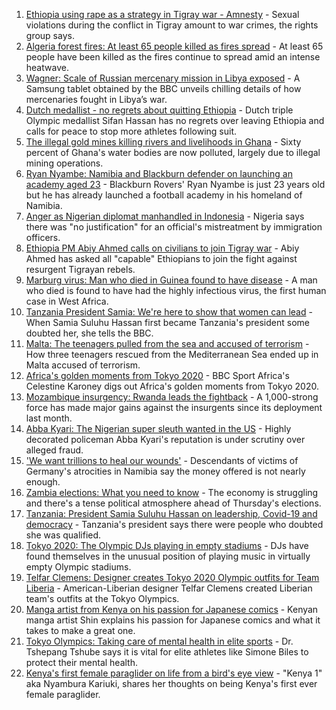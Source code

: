 1. [Ethiopia using rape as a strategy in Tigray war - Amnesty](https://www.bbc.co.uk/news/world-africa-58167818) - Sexual violations during the conflict in Tigray amount to war crimes, the rights group says.
2. [Algeria forest fires: At least 65 people killed as fires spread](https://www.bbc.co.uk/news/world-africa-58174918) - At least 65 people have been killed as the fires continue to spread amid an intense heatwave.
3. [Wagner: Scale of Russian mercenary mission in Libya exposed](https://www.bbc.co.uk/news/world-africa-58009514) - A Samsung tablet obtained by the BBC unveils chilling details of how mercenaries fought in Libya’s war.
4. [Dutch medallist - no regrets about quitting Ethiopia](https://www.bbc.co.uk/sport/africa/58159734) - Dutch triple Olympic medallist Sifan Hassan has no regrets over leaving Ethiopia and calls for peace to stop more athletes following suit.
5. [The illegal gold mines killing rivers and livelihoods in Ghana](https://www.bbc.co.uk/news/world-africa-58119653) - Sixty percent of Ghana's water bodies are now polluted, largely due to illegal mining operations.
6. [Ryan Nyambe: Namibia and Blackburn defender on launching an academy aged 23](https://www.bbc.co.uk/sport/africa/57768029) - Blackburn Rovers' Ryan Nyambe is just 23 years old but he has already launched a football academy in his homeland of Namibia.
7. [Anger as Nigerian diplomat manhandled in Indonesia](https://www.bbc.co.uk/news/world-africa-58159675) - Nigeria says there was "no justification" for an official's mistreatment by immigration officers.
8. [Ethiopia PM Abiy Ahmed calls on civilians to join Tigray war](https://www.bbc.co.uk/news/world-africa-58163641) - Abiy Ahmed has asked all "capable" Ethiopians to join the fight against resurgent Tigrayan rebels.
9. [Marburg virus: Man who died in Guinea found to have disease](https://www.bbc.co.uk/news/world-africa-58156499) - A man who died is found to have had the highly infectious virus, the first human case in West Africa.
10. [Tanzania President Samia: We're here to show that women can lead](https://www.bbc.co.uk/news/world-africa-58144849) - When Samia Suluhu Hassan first became Tanzania's president some doubted her, she tells the BBC.
11. [Malta: The teenagers pulled from the sea and accused of terrorism](https://www.bbc.co.uk/news/world-57988934) - How three teenagers rescued from the Mediterranean Sea ended up in Malta accused of terrorism.
12. [Africa's golden moments from Tokyo 2020](https://www.bbc.co.uk/sport/africa/58140946) - BBC Sport Africa's Celestine Karoney digs out Africa's golden moments from Tokyo 2020.
13. [Mozambique insurgency: Rwanda leads the fightback](https://www.bbc.co.uk/news/world-africa-58079510) - A 1,000-strong force has made major gains against the insurgents since its deployment last month.
14. [Abba Kyari: The Nigerian super sleuth wanted in the US](https://www.bbc.co.uk/news/world-africa-58079504) - Highly decorated policeman Abba Kyari's reputation is under scrutiny over alleged fraud.
15. ['We want trillions to heal our wounds'](https://www.bbc.co.uk/news/world-africa-57961151) - Descendants of victims of Germany's atrocities in Namibia say the money offered is not nearly enough.
16. [Zambia elections: What you need to know](https://www.bbc.co.uk/news/world-africa-58165905) - The economy is struggling and there's a tense political atmosphere ahead of Thursday's elections.
17. [Tanzania: President Samia Suluhu Hassan on leadership, Covid-19 and democracy](https://www.bbc.co.uk/news/world-africa-58157115) - Tanzania's president says there were people who doubted she was qualified.
18. [Tokyo 2020: The Olympic DJs playing in empty stadiums](https://www.bbc.co.uk/news/world-africa-58123179) - DJs have found themselves in the unusual position of playing music in virtually empty Olympic stadiums.
19. [Telfar Clemens: Designer creates Tokyo 2020 Olympic outfits for Team Liberia](https://www.bbc.co.uk/news/world-africa-58123178) - American-Liberian designer Telfar Clemens created Liberian team's outfits at the Tokyo Olympics.
20. [Manga artist from Kenya on his passion for Japanese comics](https://www.bbc.co.uk/news/world-africa-58105542) - Kenyan manga artist Shin explains his passion for Japanese comics and what it takes to make a great one.
21. [Tokyo Olympics: Taking care of mental health in elite sports](https://www.bbc.co.uk/sport/av/africa/58064410) - Dr. Tshepang Tshube says it is vital for elite athletes like Simone Biles to protect their mental health.
22. [Kenya's first female paraglider on life from a bird's eye view](https://www.bbc.co.uk/news/world-africa-58055592) - "Kenya 1" aka Nyambura Kariuki, shares her thoughts on being Kenya's first ever female paraglider.
